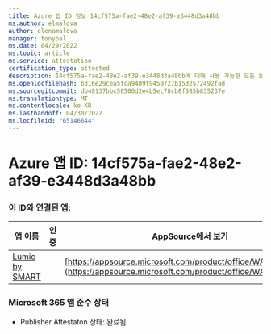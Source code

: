 ```yaml
---
title: Azure 앱 ID 정보 14cf575a-fae2-48e2-af39-e3448d3a48bb
ms.author: elmalova
author: elenamalova
manager: tonybal
ms.date: 04/29/2022
ms.topic: article
ms.service: attestation
certification_type: attested
description: 14cf575a-fae2-48e2-af39-e3448d3a48bb에 대해 사용 가능한 모든 보안 및 규정 준수 정보입니다.
ms.openlocfilehash: b316e29cea5fca9409f9450727b1532572492fad
ms.sourcegitcommit: db48137bbc58500d2e4b5ec78cb8f585b835237e
ms.translationtype: MT
ms.contentlocale: ko-KR
ms.lasthandoff: 04/30/2022
ms.locfileid: "65146644"
---
```

# <a name="azure-app-id-14cf575a-fae2-48e2-af39-e3448d3a48bb"></a>Azure 앱 ID: 14cf575a-fae2-48e2-af39-e3448d3a48bb


### <a name="apps-associated-with-this-id"></a>이 ID와 연결된 앱:
| **앱 이름** | **인증** | **AppSource에서 보기** |
|--------------|---------------|-----------------------|
| [Lumio by SMART](../forward/WA200001874.md) |  | [https://appsource.microsoft.com/product/office/WA200001874](https://appsource.microsoft.com/product/office/WA200001874) |

### <a name="microsoft-365-app-compliance-status"></a>Microsoft 365 앱 준수 상태
- Publisher Attestaton 상태: 완료됨
